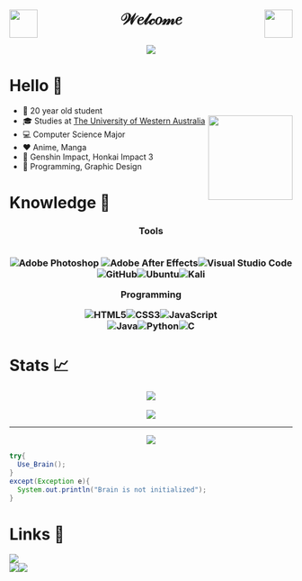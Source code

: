 <!-- Author: Spelljinxer -->

# <p align="center"><img height="50" width="50" align="left" src="https://i.redd.it/tsqu2c4rbda71.gif">  𝒲𝑒𝓁𝒸𝑜𝓂𝑒 <img height="50" width="50" align="right" src="https://i.redd.it/tsqu2c4rbda71.gif"></p>
<p align="center">
  <!-- <img src="https://github.com/Spelljinxer/Spelljinxer/blob/main/img/ayaka transparent bg.png" | width=550><br> -->
  <img src="https://quotes-github-readme.vercel.app/api?type=horizontal&theme=dracula">
</p>

# Hello 👋
<p align="center">

* 📆 20 year old student
* 🎓 Studies at <a href="https://www.uwa.edu.au/">The University of Western Australia</a> <img src="./img/26db8061a1c7e00525ba43150092ae55.gif" align="right" width=150px></img>
* 💻 Computer Science Major 
* ❤️ Anime, Manga
* 🎲 Genshin Impact, Honkai Impact 3
* 💙 Programming, Graphic Design


# Knowledge 🧠
<center>

 <h3 align=center>Tools
 <br><br>

![Adobe Photoshop](https://img.shields.io/badge/adobe%20photoshop-%2331A8FF.svg?style=for-the-badge&logo=adobe%20photoshop&logoColor=white) ![Adobe After Effects](https://img.shields.io/badge/Adobe%20After%20Effects-9999FF.svg?style=for-the-badge&logo=Adobe%20After%20Effects&logoColor=white)![Visual Studio Code](https://img.shields.io/badge/Visual%20Studio%20Code-0078d7.svg?style=for-the-badge&logo=visual-studio-code&logoColor=white)<br>![GitHub](https://img.shields.io/badge/github-%23121011.svg?style=for-the-badge&logo=github&logoColor=white)![Ubuntu](https://img.shields.io/badge/Ubuntu-E95420?style=for-the-badge&logo=ubuntu&logoColor=white)![Kali](https://img.shields.io/badge/Kali-268BEE?style=for-the-badge&logo=kalilinux&logoColor=white)


 Programming

![HTML5](https://img.shields.io/badge/html5-%23E34F26.svg?style=for-the-badge&logo=html5&logoColor=white)![CSS3](https://img.shields.io/badge/css3-%231572B6.svg?style=for-the-badge&logo=css3&logoColor=white)![JavaScript](https://img.shields.io/badge/javascript-%23323330.svg?style=for-the-badge&logo=javascript&logoColor=%23F7DF1E)<br>
![Java](https://img.shields.io/badge/java-%23ED8B00.svg?style=for-the-badge&logo=java&logoColor=white)![Python](https://img.shields.io/badge/python-3670A0?style=for-the-badge&logo=python&logoColor=ffdd54)![C](https://img.shields.io/badge/c-%2300599C.svg?style=for-the-badge&logo=c&logoColor=white)
<br></center>

# Stats 📈 

<p align="center">
  <img align="center"src="https://github-readme-stats.vercel.app/api?username=Spelljinxer&theme=material-palenight&show_icons=true&bg_color=45,3d3e65,bbc1e5&text_color=fcfcfe&title_color=fcfcfe&icon_color=fcfcfe&border_color=fcfcfe&count_private=true"><br>
  <br>
  <img src="https://github-readme-stats.vercel.app/api/top-langs?username=Spelljinxer&layout=compact&custom_title=Languages Used:"/>
</p>

---
<p align="center">
   <img src="https://lanyard.cnrad.dev/api/216594576247488513">
</p>

```Java
try{
  Use_Brain();
} 
except(Exception e){
  System.out.println("Brain is not initialized");
}

```

# Links 🔗
![](https://dcbadge.vercel.app/api/shield/216594576247488513)
<br><a href="https://steamcommunity.com/id/spelljinxer/"><img src="https://img.shields.io/badge/steam-%23000000.svg?style=for-the-badge&logo=steam&logoColor=white"></a><a href="https://open.spotify.com/user/necj33rd3m1wb5klvdjtp4z1q?si=be17277a60be486b"><img src="https://img.shields.io/badge/Spotify-1ED760?style=for-the-badge&logo=spotify&logoColor=white"></a>

